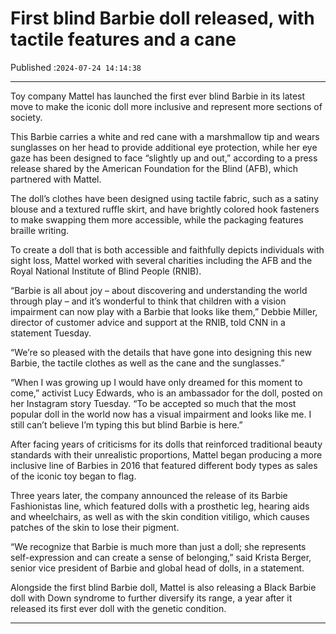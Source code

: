 # First blind Barbie doll released, with tactile features and a cane

Published :`2024-07-24 14:14:38`

---

Toy company Mattel has launched the first ever blind Barbie in its latest move to make the iconic doll more inclusive and represent more sections of society.

This Barbie carries a white and red cane with a marshmallow tip and wears sunglasses on her head to provide additional eye protection, while her eye gaze has been designed to face “slightly up and out,” according to a press release shared by the American Foundation for the Blind (AFB), which partnered with Mattel.

The doll’s clothes have been designed using tactile fabric, such as a satiny blouse and a textured ruffle skirt, and have brightly colored hook fasteners to make swapping them more accessible, while the packaging features braille writing.

To create a doll that is both accessible and faithfully depicts individuals with sight loss, Mattel worked with several charities including the AFB and the Royal National Institute of Blind People (RNIB).

“Barbie is all about joy – about discovering and understanding the world through play – and it’s wonderful to think that children with a vision impairment can now play with a Barbie that looks like them,” Debbie Miller, director of customer advice and support at the RNIB, told CNN in a statement Tuesday.

“We’re so pleased with the details that have gone into designing this new Barbie, the tactile clothes as well as the cane and the sunglasses.”

“When I was growing up I would have only dreamed for this moment to come,” activist Lucy Edwards, who is an ambassador for the doll, posted on her Instagram story Tuesday. “To be accepted so much that the most popular doll in the world now has a visual impairment and looks like me. I still can’t believe I’m typing this but blind Barbie is here.”

After facing years of criticisms for its dolls that reinforced traditional beauty standards with their unrealistic proportions, Mattel began producing a more inclusive line of Barbies in 2016 that featured different body types as sales of the iconic toy began to flag.

Three years later, the company announced the release of its Barbie Fashionistas line, which featured dolls with a prosthetic leg, hearing aids and wheelchairs, as well as with the skin condition vitiligo, which causes patches of the skin to lose their pigment.

“We recognize that Barbie is much more than just a doll; she represents self-expression and can create a sense of belonging,” said Krista Berger, senior vice president of Barbie and global head of dolls, in a statement.

Alongside the first blind Barbie doll, Mattel is also releasing a Black Barbie doll with Down syndrome to further diversify its range, a year after it released its first ever doll with the genetic condition.

---

